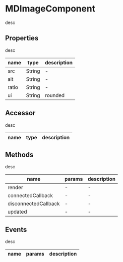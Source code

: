 # MDImageComponent
desc 

## Properties
desc 

name|type|description
---|---|---
src|String|-
alt|String|-
ratio|String|-
ui|String|rounded

## Accessor
desc 

name|type|description
---|---|---

## Methods
desc 

name|params|description
---|---|---
render|-|-
connectedCallback|-|-
disconnectedCallback|-|-
updated|-|-

## Events
desc 

name|params|description
---|---|---

